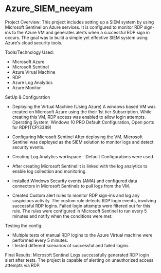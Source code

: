 # Azure_SIEM_neeyam

Project Overview:
This project includes setting up a SIEM system by using Microsoft Sentinel on Azure services. 
It is configured to monitor RDP sign-ins to the Azure VM and generates alerts when a successful RDP sign in occurs.
The goal was to build a simple yet effective SIEM system using Azure's cloud security tools.

Tools/Technology Used:
- Microsoft Azure
- Microsoft Sentinel
- Azure Virual Machine
- RDP
- Azure Log Analytics
- Azure Monitor

SetUp & Configuration 
- Deploying the Virtual Machine (Using Azure)
  A windows based VM was created on Microsoft Azure using the their 1st tier Subscription. While creating this VM, RDP access was enabled to allow login attempts.
  Operating System: Windows 10 PRO
  Default Configuration, Open ports for RDP(TCP/3389)

- Configuring Microsoft Sentinel
After deploying the VM, Microsoft Sentinel was deployed as the SIEM solution to monitor logs and detect security events.
- Creating Log Analytics workspace - Default Configurations were used. 
- After creating Microsoft Sentinel it is linked with the log analytics to enable log collection and monitoring.
- Installed Windows Security events (AMA) and configured data connectors in Microsoft Sentinels to pull logs from the VM.

- Created Custom alert rules to monitor RDP sign-ins and log any suspicious activity.
The custom rule detects RDP login events, involving successful RDP logins. Failed login attempts were filtered out for this rule.
The rules were configured in Microsoft Sentinel to run every 5 minutes and notify when the conditions were met.

Testing the config
- Multiple tests of manual RDP logins to the Azure Virtual machine were performed every 5 minutes.
- I tested different scenarios of successful and failed logins

Final Results:
Microsoft Sentinel Logs successfully generated RDP login alert after tests. 
The project is capable of alerting on unauthorized access attempts via RDP. 


